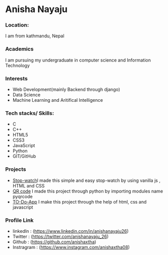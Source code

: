 # Anisha Nayaju

### Location: 
I am from  kathmandu, Nepal 
### Academics

I am pursuing my undergraduate in computer science and Information Technology

### Interests

-  Web Development(mainly Backend through django)
-  Data Science
-  Machine Learning and Aritifical Intelligence 

### Tech stacks/ Skills:
- C
- C++
- HTML5
- CSS3
- JavaScript
- Python 
- GIT/GitHub

### Projects

- [Stop-watch](https://github.com/anishaxtha/stopwatch-using-vanilla-js)I made this simple and easy stop-watch by using vanilla js , HTML and CSS
- [QR code](https://github.com/anishaxtha/python_projects/tree/main/QRcode) I made this project through python by importing modules name pyqrcode 
- [TO-Do-App](https://github.com/anishaxtha/To-do-app) I make this project through the  help of html, css and javascript

### Profile Link

- linkedIn : (https://www.linkedin.com/in/anishanayaju26)
- Twitter : (https://twitter.com/anishanayaju_26)
- Github : (https://github.com/anishaxtha)
- Instragram : (https://www.instagram.com/anishaxtha08)